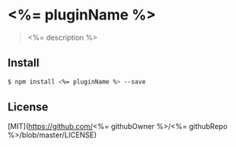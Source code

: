 # <%= pluginName %>

> <%= description %>

## <a name="install"></a>Install
```bash
$ npm install <%= pluginName %> --save
```

## <a name="license"></a>License

[MIT](https://github.com/<%= githubOwner %>/<%= githubRepo %>/blob/master/LICENSE)
